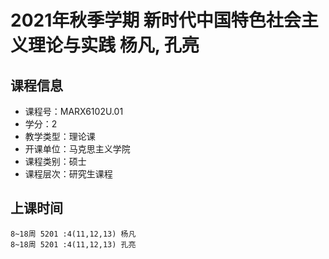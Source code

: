 # 2021年秋季学期 新时代中国特色社会主义理论与实践 杨凡, 孔亮






## 课程信息

- 课程号：MARX6102U.01
- 学分：2
- 教学类型：理论课
- 开课单位：马克思主义学院
- 课程类别：硕士
- 课程层次：研究生课程

## 上课时间

```
8~18周 5201 :4(11,12,13) 杨凡
8~18周 5201 :4(11,12,13) 孔亮
```

